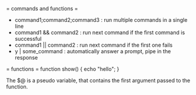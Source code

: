 = commands and functions =


* command1;command2;command3 : run multiple commands in a single line
* command1 && command2 : run next command if the first command is successful
* command1 || command2 : run next command if the first one fails
* y | some_command : automatically answer a prompt, pipe in the response

= functions =
function show() { echo "hello"; }

The $@  is a pseudo variable, that contains the first argument passed to the function.
